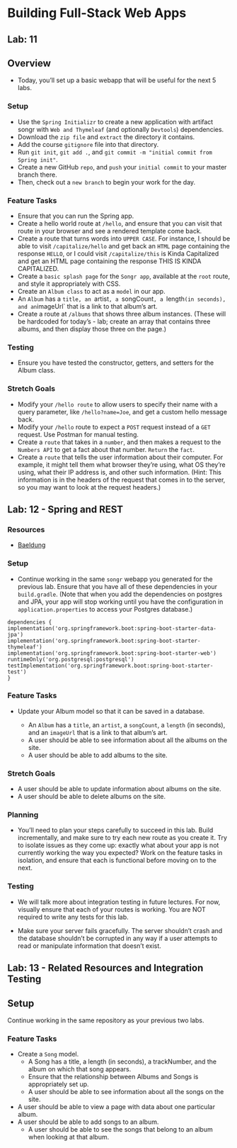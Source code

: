 # Building Full-Stack Web Apps

## Lab: 11

## Overview

- Today, you’ll set up a basic webapp that will be useful for the next 5 labs.

### Setup

- Use the `Spring Initializr` to create a new application with artifact songr with `Web and Thymeleaf` (and optionally 
`Devtools`) dependencies. 
- Download the `zip file` and `extract` the directory it contains. 
- Add the course `gitignore` file into that directory. 
- Run `git init`, `git add .`, and `git commit -m "initial commit from Spring init"`. 
- Create a new GitHub `repo`, and `push` your `initial commit` to your master branch there. 
- Then, check out a `new branch` to begin your work for the day.

### Feature Tasks

- Ensure that you can run the Spring app.
- Create a hello world route at `/hello`, and ensure that you can visit that route in your browser and see a rendered 
  template come back.
- Create a route that turns words into `UPPER CASE`. For instance, I should be able to visit `/capitalize/hello` and get 
  back an `HTML` page containing the response `HELLO`, or I could visit `/capitalize/this` is Kinda Capitalized and get an HTML page containing the response THIS IS KINDA CAPITALIZED.
- Create a `basic splash page` for the `Songr app`, available at the `root` route, and style it appropriately with CSS.
- Create an `Album class` to act as a `model` in our app.
- An `Album` has a `title, an `artist`, a `songCount`, a `length` (in seconds), and an `imageUrl` that is a link to that album’s 
  art.
- Create a route at `/albums` that shows three album instances. (These will be hardcoded for today’s - lab; create an 
  array that contains three albums, and then display those three on the page.)

### Testing

- Ensure you have tested the constructor, getters, and setters for the Album class.

### Stretch Goals

- Modify your `/hello route` to allow users to specify their name with a query parameter, like `/hello?name=Joe`, and get 
a custom hello message back.
- Modify your `/hello` route to expect a `POST` request instead of a `GET` request. Use Postman for manual testing.
- Create a `route` that takes in a `number`, and then makes a request to the `Numbers API` to get a fact about that number. 
  `Return` the `fact`.
- Create a `route` that tells the user information about their computer. For example, it might tell them what browser 
  they’re using, what OS they’re using, what their IP address is, and other such information. (Hint: This information is in the headers of the request that comes in to the server, so you may want to look at the request headers.)

## Lab: 12 - Spring and REST

### Resources

  - [Baeldung](https://www.baeldung.com/spring-requestmapping)
  
### Setup

- Continue working in the same `songr` webapp you generated for the previous lab. Ensure that you have all of these 
dependencies in your `build.gradle`. (Note that when you add the dependencies on postgres and JPA, your app will stop working until you have the configuration in `application.properties` to access your Postgres database.)

```
dependencies {
implementation('org.springframework.boot:spring-boot-starter-data-jpa')
implementation('org.springframework.boot:spring-boot-starter-thymeleaf')
implementation('org.springframework.boot:spring-boot-starter-web')
runtimeOnly('org.postgresql:postgresql')
testImplementation('org.springframework.boot:spring-boot-starter-test')
}
```

### Feature Tasks

- Update your Album model so that it can be saved in a database.

  - An `Album` has a `title`, an `artist`, a `songCount`, a `length` (in seconds), and an `imageUrl` that is a link to that album’s art.
  - A user should be able to see information about all the albums on the site.
  - A user should be able to add albums to the site.
  
### Stretch Goals
  
- A user should be able to update information about albums on the site.
- A user should be able to delete albums on the site.

### Planning

- You’ll need to plan your steps carefully to succeed in this lab. Build incrementally, and make sure to try each new 
route as you create it. Try to isolate issues as they come up: exactly what about your app is not currently working the way you expected? Work on the feature tasks in isolation, and ensure that each is functional before moving on to the next.

### Testing

- We will talk more about integration testing in future lectures. For now, visually ensure that each of your routes 
is working. You are NOT required to write any tests for this lab.

- Make sure your server fails gracefully. The server shouldn’t crash and the database shouldn’t be corrupted in any 
way if a user attempts to read or manipulate information that doesn’t exist.

## Lab: 13 - Related Resources and Integration Testing

## Setup
Continue working in the same repository as your previous two labs.

### Feature Tasks

- Create a `Song` model.
  - A Song has a title, a length (in seconds), a trackNumber, and the album on which that song appears.
  - Ensure that the relationship between Albums and Songs is appropriately set up.
  - A user should be able to see information about all the songs on the site.
- A user should be able to view a page with data about one particular album.
- A user should be able to add songs to an album. 
    - A user should be able to see the songs that belong to an album when looking at that album.